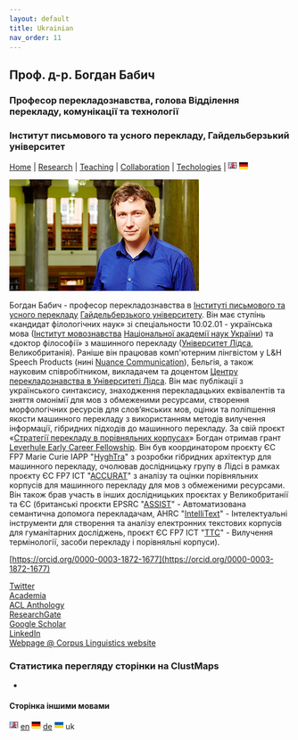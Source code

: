 ```yaml
---
layout: default
title: Ukrainian
nav_order: 11
---
```


## Проф. д-р. Богдан Бабич
### Професор перекладознавства, голова Відділення перекладу, комунікації та технології
### Інститут письмового та усного перекладу, Гайдельберзький університет

[Home](index.md) | [Research](research.md) | [Teaching](teaching.md) | [Collaboration](collaboration.md) | [Techologies](techlabs.md) | [![Image](en_l_flag.png)](/index.html) [![Image](de_l_flag.png)](/de_index.html)


![Image](/assets/img/Bogdan_Babych.jpg)

Богдан Бабич - професор перекладознавства в [Інституті письмового та усного перекладу](https://www.uni-heidelberg.de/fakultaeten/neuphil/iask/sued/index.html) [Гайдельберзького університету](https://www.uni-heidelberg.de/en). Він має ступінь «кандидат філологічних наук» зі спеціальности 10.02.01 - українська мова ([Інститут мовознавства](http://www.inmo.org.ua/) [Національної академії наук України](http://www.nas.gov.ua/EN/Pages/default.aspx)) та «доктор філософії» з машинного перекладу ([Університет Лідса](https://www.leeds.ac.uk/), Великобританія). Раніше він працював комп'ютерним лінгвістом у L&H Speech Products (нині [Nuance Communication](https://www.nuance.com/en-gb/index.html)), Бельгія, а також науковим співробітником, викладачем та доцентом [Центру перекладознавства в Університеті Лідса](https://ahc.leeds.ac.uk/centre-translation-studies-research). Він має публікації з українського синтаксису, знаходження перекладацьких еквівалентів та зняття омонімії для мов з обмеженими ресурсами, створення морфологічних ресурсів для слов’янських мов, оцінки та поліпшення якости машинного перекладу з використанням методів вилучення інформації, гібридних підходів до машинного перекладу. За свій проєкт «[Стратегії перекладу в порівняльних корпусах](proj2007leverhulme.md)» Богдан отримав грант [Leverhule Early Career Fellowship](https://www.leverhulme.ac.uk/early-career-fellowships). Він був координатором проєкту ЄС FP7 Marie Curie IAPP "[HyghTra](https://lingenio.de/en/research/projects/hyghtra/)" з розробки гібридних архітектур для машинного перекладу, очолював дослідницьку групу в Лідсі в рамках проєкту ЄС FP7 ICT "[ACCURAT](http://www.accurat-project.eu)" з аналізу та оцінки порівняльних корпусів для машинного перекладу для мов з обмеженими ресурсами. Він також брав участь в інших дослідницьких проєктах у Великобританії та ЄС (британські проєкти EPSRC "[ASSIST](http://ucrel.lancs.ac.uk/projects/assist/)" - Автоматизована семантична допомога перекладачам, AHRC "[IntelliText](http://corpus.leeds.ac.uk/it/)" - Інтелектуальні інструменти для створення та аналізу електронних текстових корпусів для гуманітарних досліджень, проєкт ЄС FP7 ICT "[TTC](http://www.ttc-project.eu)" - Вилучення термінології, засоби перекладу і порівняльні корпуси).


[https://orcid.org/0000-0003-1872-1677](https://orcid.org/0000-0003-1872-1677)

[Twitter](https://twitter.com/b_babych)  
[Academia](https://uni-heidelberg.academia.edu/BogdanBabych)  
[ACL Anthology](https://www.aclweb.org/anthology/people/b/bogdan-babych/)  
[ResearchGate](https://www.researchgate.net/profile/Bogdan_Babych)  
[Google Scholar](https://scholar.google.co.uk/citations?user=tCCIynYAAAAJ&hl=en)  
[LinkedIn](https://www.linkedin.com/in/bogdan-babych-767a9219/)  
[Webpage @ Corpus Linguistics website](http://corpus.leeds.ac.uk/bogdan/)


### Статистика перегляду сторінки на ClustMaps

<script type="text/javascript" id="clustrmaps" src="//clustrmaps.com/map_v2.js?d=Y5Mn8ovEJ_-bNgGiMjV25n6CqBSHuX9xk8NbHaTTPCw&cl=ffffff&w=a">
</script>


-

#### Сторінка іншими мовами

[![Image](en_l_flag.png)](/index.html) [en](index.md) [![Image](de_l_flag.png)](/de_index.html) [de](/de_index.md) ![Image](uk_l_flag.png) uk  
